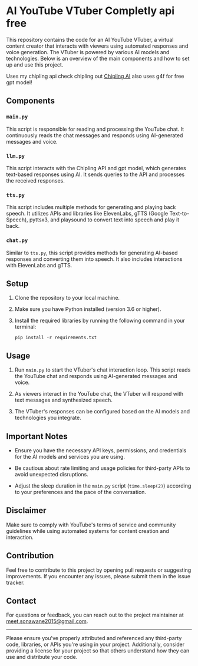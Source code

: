 # AI YouTube VTuber Completly api free

This repository contains the code for an AI YouTube VTuber, a virtual content creator that interacts with viewers using automated responses and voice generation. The VTuber is powered by various AI models and technologies. Below is an overview of the main components and how to set up and use this project.

Uses my chipling api check chipling out [Chipling AI](https://www.chipling.xyz/)
also uses g4f for free gpt model! 
## Components

### `main.py`
This script is responsible for reading and processing the YouTube chat. It continuously reads the chat messages and responds using AI-generated messages and voice.

### `llm.py`
This script interacts with the Chipling API and gpt model, which generates text-based responses using AI. It sends queries to the API and processes the received responses.

### `tts.py`
This script includes multiple methods for generating and playing back speech. It utilizes APIs and libraries like ElevenLabs, gTTS (Google Text-to-Speech), pyttsx3, and playsound to convert text into speech and play it back.

### `chat.py`
Similar to `tts.py`, this script provides methods for generating AI-based responses and converting them into speech. It also includes interactions with ElevenLabs and gTTS.

## Setup

1. Clone the repository to your local machine.
   
2. Make sure you have Python installed (version 3.6 or higher).

3. Install the required libraries by running the following command in your terminal:

   ```
   pip install -r requirements.txt
   ```

## Usage

1. Run `main.py` to start the VTuber's chat interaction loop. This script reads the YouTube chat and responds using AI-generated messages and voice.

2. As viewers interact in the YouTube chat, the VTuber will respond with text messages and synthesized speech.

3. The VTuber's responses can be configured based on the AI models and technologies you integrate.

## Important Notes

- Ensure you have the necessary API keys, permissions, and credentials for the AI models and services you are using.

- Be cautious about rate limiting and usage policies for third-party APIs to avoid unexpected disruptions.

- Adjust the sleep duration in the `main.py` script (`time.sleep(2)`) according to your preferences and the pace of the conversation.

## Disclaimer

Make sure to comply with YouTube's terms of service and community guidelines while using automated systems for content creation and interaction.

## Contribution

Feel free to contribute to this project by opening pull requests or suggesting improvements. If you encounter any issues, please submit them in the issue tracker.

## Contact

For questions or feedback, you can reach out to the project maintainer at [meet.sonawane2015@gmail.com](mailto:meet.sonawane2015@gmail.com).

---

Please ensure you've properly attributed and referenced any third-party code, libraries, or APIs you're using in your project. Additionally, consider providing a license for your project so that others understand how they can use and distribute your code.
